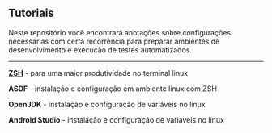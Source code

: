 ## Tutoriais

Neste repositório você encontrará anotações sobre configurações necessárias com certa recorrência para preparar ambientes de desenvolvimento e execução de testes automatizados.

---

**[ZSH](./zsh.md)** - para uma maior produtividade no terminal linux

**ASDF** - instalação e configuração em ambiente linux com ZSH

**OpenJDK** - instalação e configuração de variáveis no linux

**Android Studio** - instalação e configuração de variáveis no linux

